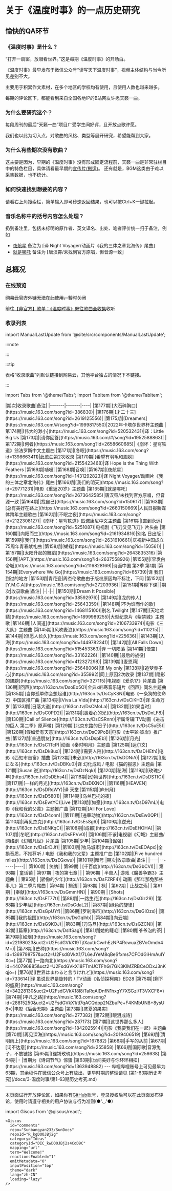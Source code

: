 

# 关于《温度时事》的一点历史研究

## 愉快的QA环节

### 《温度时事》是什么？

“打开一扇窗，放眼看世界。”这是每期《温度时事》的开场白。

《温度时事》最早发布于微信公众号“读写天下温度时事”，视频主体结构与当今所见差别不大。

主要用于积累作文素材，在多个地区的学校均有使用，且使用人数也越来越多。

每期的评论区下，都能看到来自全国各地IP的B站网友许愿天籁一曲。

### 为什么要研究这个？

每段周刊的最后“天籁一曲”项目广受学生间好评，且开放点歌许愿。

我们也以此为切入点，对歌曲的风格、类型等展开研究，希望能帮到大家。

### 为什么有些期次没有歌曲？

这主要是因为，早期的《温度时事》没有形成固定流程前，天籁一曲是非常驻栏目中的特色栏目，具体请看最早期的[宣传片(搬运)](https://www.bilibili.com/video/BV13x5szCE59/)。
还有就是，BGM这类由于难以采集数据，也不统计。

### 如何快速找到想要的内容？

请看右上角搜索栏，简单输入即可秒速返回结果，也可以按Ctrl+K一键拉起。

### 音乐名称中的括号内容怎么处理？

扔到备注里，包括未标明的原作者、英文译名、出处、笔者评价统一归于备注，例如 
- [夜航星](https://music.163.com/song?id=1431292823) 备注为 ⌈译 Night Voyager/动画片《我的三体之章北海传》尾曲⌋ 
- [就是哪吒](https://music.163.com/song?id=2673642585) 备注为 ⌈唐汉霄/未找到官方原唱，但音源一致⌋

## 总概况

### 在线预览

~~网易云官方外链无法在此使用，暂时关闭~~

前往[【非官方】歌单：《温度时事》既往歌曲全收集](https://music.163.com/#/playlist?id=13336455176)收听

### 收录列表

<!-- 推送新数据后记得补充更新时间 -->

import ManualLastUpdate from '@site/src/components/ManualLastUpdate';

:::note 

<ManualLastUpdate time="2025-05-06T19:07:11+08:00" />

:::

:::tip

表格“收录歌曲”列默认链接到网易云，其他平台独占的情况下不链接。

:::

import Tabs from '@theme/Tabs';
import TabItem from '@theme/TabItem';

<!-- 表格务必不要忘记贴import，否则mdx必报错 -->

<Tabs>
  <TabItem value="最新💡151期+" label="最新💡151期+" default>
|期次|收录歌曲|备注|
|-------|-------|----|
|第177期|[大石碎胸口](https://music.163.com/song?id=386830)|
|第176期|[才二十三](https://music.163.com/song?id=2619125556)|
|第175期|[Dreamers](https://music.163.com/#/song?id=1999817550)|2022年卡塔尔世界杯主题曲
|第174期|[伟大的渺小](https://music.163.com/song?id=520532431)|译：Little Big Us
|第173期|[请你回答](https://music.163.com/#/song?id=1952588863)|
|第172期|[何者](https://music.163.com/song?id=2658660685)|《崩坏：星穹铁道》翁法罗斯中文主题曲
|第171期|[冬眠](https://music.163.com/song?id=1398663411)|此歌曲第2次收录
|第170期|[希望有羽毛和翅膀](https://music.163.com/song?id=2155423468)|译 Hope Is the Thing With Feathers
|第169期|嗵嗵|
|第168期|召唤|
|第167期|[夜航星](https://music.163.com/song?id=1431292823)|译 Night Voyager/动画片《我的三体之章北海传》尾曲
|第166期|[我们的明天](https://music.163.com/song?id=29771231)|电影《重返20岁》主题曲
|第165期|[就是哪吒](https://music.163.com/song?id=2673642585)|唐汉霄/未找到官方原唱，但音源一致
|第164期|[找自己](https://music.163.com/song?id=150617)|
|第163期|[总有美好在路上](https://music.163.com/song?id=2660150669)|人民日报新媒体跨年主题歌曲
|第162期|[不眠之夜](https://music.163.com/song?id=2122308127)|《崩坏：星穹铁道》匹诺康尼中文主题曲
|第161期|[直到永远](https://music.163.com/song?id=5251087)|电视剧《飞刀又见飞刀》片头曲
|第160期|[向阳而生](https://music.163.com/song?id=2161934816)|别名 日出版
|第159期|[我们](https://music.163.com/song?id=2631610661)|庆祝新中国成立75周年青春献礼曲
|第158期|[蝴蝶](https://music.163.com/song?id=150561)|
|第157期|[太阳升起的舞蹈](https://music.163.com/song?id=2643835316)
|第156期|[APT.](https://music.163.com/song?id=2637558926)
|第155期|[早发白帝城](https://music.163.com/song?id=2116828169)|诗画中国 第2季 第1期
|第154期|[Everywhere We Go](https://music.163.com/song?id=65739)|译 我们到过的地方
|第153期|青花瓷|周杰伦歌曲由于版权原因均不标注，下同
|第152期|[Y.M.C.A](https://music.163.com/song?id=27203936)|
|第151期|等你下课|
  </TabItem>
  <TabItem value="101-150期" label="101-150期">
    |期次|收录歌曲|备注|
|-|-|-|
|第150期|[Dream It Possible](https://music.163.com/song?id=38592976)|
|第149期|[龙的传人](https://music.163.com/song?id=25643359)|
|第148期|[不为谁而作的歌](https://music.163.com/song?id=1468115100)|别名 Twilight
|第147期|[天地龙鳞](https://music.163.com/song?id=1899989255)|大型纪录片《紫禁城》主题歌
|第146期|[人间道](https://music.163.com/song?id=2106733974)|电影《三大队》主题曲
|第145期|[风吹麦浪](https://music.163.com/song?id=110215)|
|第144期|[但愿人长久](https://music.163.com/song?id=225636)|
|第143期|[入海](https://music.163.com/song?id=1449782341)|
|第142期|[All Falls Down](https://music.163.com/song?id=515453363)|译 一切陨落
|第141期|[悟空](https://music.163.com/song?id=33162226)|
|第140期|[最后的战役](https://music.163.com/song?id=412327298)|
|第139期|[麦恩莉](https://music.163.com/song?id=25648006)|译 My only
|第138期|[追梦赤子心](https://music.163.com/song?id=355992)|同上原因2次收录
|第137期|[隐形的翅膀](https://music.163.com/song?id=327115)|电视剧《爱杀17》片尾曲
|第136期|[回声](http://163cn.tv/DsoEo5O)|金典x韩寒音乐短片《回声》同名主题曲
|第135期|[当你孤单你会想起谁](http://163cn.tv/DsCyKSN)|电影《一条狗的使命2》中国区推广曲
|第134期|[Viva La Vida](http://163cn.tv/DsCiKH3)|译 生命万岁
|第133期|[日落大道](http://163cn.tv/DsCMoLa)|
|第132期|[如果当时](http://163cn.tv/DsC0PD2)|
|第131期|[裹着心的光](http://163cn.tv/DsDnLF8)|
|第130期|[Call of Silence](http://163cn.tv/DsCSRnm)|所属专辑⌈TV动画《进击的巨人 第二季》原声带⌋
|第129期|[北京东路的日子](http://163cn.tv/DsC5uE5)|
|第128期|[假如爱有天意](http://163cn.tv/DsC9PoB)|电影《太平轮·彼岸》推广曲
|第127期|[普通朋友](http://163cn.tv/DsDspEb)|
|第126期|[月光](http://163cn.tv/DsC1TcP)|动画《秦时明月》主题曲
|第125期|[达尔文](http://163cn.tv/DsDk8ux)|
|第124期|[需要人陪](http://163cn.tv/DsDHEth)|电影《西虹市首富》插曲
|第123期|[未必](http://163cn.tv/DsDDNiA)|
|第122期|[風になる](http://163cn.tv/DsDBKu0)|译 幻化成风 / 电影《猫的报恩》主题曲
|第121期|[Susan 说](http://163cn.tv/DsDzNqk)|
|第120期|花海|
|第119期|[玫瑰少年](http://163cn.tv/DsDEhs4)|
|第118期|[动物世界](http://163cn.tv/DsDSTIG)|
|第117期|[一样的月光](http://163cn.tv/DsDIXNO)|
|第116期|[HEAVEN](http://163cn.tv/DsDRqWY)|译 天堂
|第115期|[庐州月](http://163cn.tv/DsD5801)|
|第114期|[乌兰巴托的夜](http://163cn.tv/DsEwtYC)|Live
|第113期|[如愿](http://163cn.tv/DsD97mL)|电影《我和我的父辈》主题推广曲
|第112期|[All For Love](http://163cn.tv/DsD4onn)|
|第111期|[违章动物](http://163cn.tv/DsEw0QP)|
|第110期|[再见杰克](http://163cn.tv/DsEsSg6)|
|第109期|[逆光](http://163cn.tv/DsENKqC)|
|第108期|[成都](http://163cn.tv/DsEHOHA)|
|第107期|[冬眠](http://163cn.tv/DsEPVv0)|
|第106期|不该|电视剧《幻城》主题曲/网络剧《幻城凡世》片尾曲
|第105期|少年|
|第104期|[倔强](http://163cn.tv/DsErDJf)|
|第103期|[牧马城市](http://163cn.tv/DsEOApx)|全损音质，不推荐听 / 电影《我和我的父辈》主题推广曲
|第102期|[Five hundred miles](http://163cn.tv/DsEGxwu)|
|第101期|暗号
  </TabItem>
  <TabItem value="63-100期" label="63-100期">
|期次|收录歌曲|备注|
|----|-------|----|
| 第100期 |  笑纳| 
| 第99期  |  [千百度](http://163cn.tv/DsGbCVl)|  
| 第98期  |  童话镇
| 第97期  |  夜的第七章|  |
| 第96期  |  半兽人| 游戏《魔兽争霸3》主题曲 |
| 第95期  |  [骄傲的少年](http://163cn.tv/DsFZRF4)|  动画《那年那兔那些事儿》第二季片尾曲
| 第94期  |  搁浅|  
| 第93期  |  枫|  
| 第92期  |  止战之殇|  
| 第91期  |  [奉献](http://163cn.tv/DsGmmHN)|  
| 第90期  |  [Shots](http://163cn.tv/DsFT77t)|  
|第89期|[一路生花](http://163cn.tv/DsGiz29)|
|第88期|[少年赋](http://163cn.tv/DsGdaL2)|
|第87期|[绿色的旋律](http://163cn.tv/DsGpUYf)|
|第86期|[罗刹海市](http://163cn.tv/DsGIOzs)|
|第85期|[我的祖国](http://163cn.tv/DsGqlhb)|
|第84期|[向云端](http://163cn.tv/DsG9KOJ)|
|第83期|[刀马旦](http://163cn.tv/DsGZCNl)|
|第82期|[篇章](http://163cn.tv/DsIfSag)|
|第81期|她的睫毛|
|第80期|爷爷泡的茶|
|第79期|[如烟](https://music.163.com/song?id=22198023&uct2=U2FsdGVkX19TjtXautbCwrhEzNP4RcwuaZBVoOmdn4M=)|
|第78期|[芒种](https://music.163.com/song?id=1369798757&uct2=U2FsdGVkX1/7L6eJYeM8qBeSfxms7CFOdGiHmAuIYXc=)
|第77期|[一路向北](https://music.163.com/song?id=440796885&uct2=U2FsdGVkX18FTmUCTFhG/7GK3KlMZRBCeODxJ3nKqjo=)
|第76期|[世界はまわると言うけれど](https://music.163.com/song?id=733614)|译 虽说世界是旋转的 / TV动画《名侦探柯南》ED28
|第75期|[剩下的盛夏](https://music.163.com/song?id=34228130&uct2=U2FsdGVkX18l8iTaRqAlDnfN1hxgY7XSGzi/T3VXCF8=)
|第74期|[平凡之路](https://music.163.com/song?id=28815250&uct2=U2FsdGVkX1/tl7qACQdpp2NZbuPc+F4KMbUN8+8ysU8=)|电影《后会无期》主题曲
|第73期|[盛夏的果实](https://music.163.com/song?id=277382)
|第72期|[眼泪成诗](https://music.163.com/song?id=287173)
|第71期|[这世界那么多人](https://music.163.com/song?id=1842025914)|电影《我要我们在一起》主题曲
|第70期|[再见深海](https://music.163.com/song?id=2019406519)
|第69期|[清明雨上](https://music.163.com/song?id=167882)
|第68期|手写的从前
|第67期|[词不达意](https://music.163.com/song?id=255858)
|第66期|国际歌|音源兔子，不放链接
|第65期|[铿锵玫瑰](https://music.163.com/song?id=256638)
|第64期| - |当期为《诗词节气》惊蛰
|第63期|[世间美好与你环环相扣](https://music.163.com/song?id=1363948882)
  </TabItem>
</Tabs>
---
哔哩哔哩账号上可见最早为63期，其余稿件在微信公众号上有放出，更早时期的整理请见 [第1-63期历史考究](/docs/3-温度时事/第1-63期历史考究.md)

---
本页面试行开放评论区，如果你有[GitHub](https://github.com)账号，登录授权后可以在此页面发布评论，使用时请遵守相关的用户协议与行为准则(●'◡'●)

import Giscus from '@giscus/react';

    <Giscus
      id="comments"
      repo="Sunbangyan233/SunDocs"
      repoId="R_kgDOOJBj2g"
      category="Ideas"
      categoryId="DIC_kwDOOJBj2s4CoD9C"
      mapping="url"
      term="Welcome!"
      reactionsEnabled="1"
      emitMetadata="0"
      inputPosition="top"
      theme="dark"
      lang="zh-CN"
      loading="lazy"
    />

